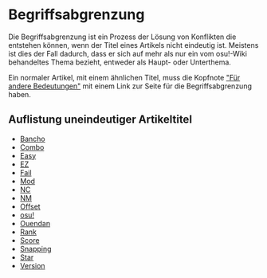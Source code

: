 # Begriffsabgrenzung

Die Begriffsabgrenzung ist ein Prozess der Lösung von Konflikten die entstehen können, wenn der Titel eines Artikels nicht eindeutig ist. Meistens ist dies der Fall dadurch, dass er sich auf mehr als nur ein vom osu!-Wiki behandeltes Thema bezieht, entweder als Haupt- oder Unterthema.

Ein normaler Artikel, mit einem ähnlichen Titel, muss die Kopfnote ["Für andere Bedeutungen"](/wiki/Article_styling_criteria/Formatting#für-andere-bedeutungen) mit einem Link zur Seite für die Begriffsabgrenzung haben.

## Auflistung uneindeutiger Artikeltitel

- [Bancho](Bancho)
- [Combo](Combo)
- [Easy](Easy)
- [EZ](EZ)
- [Fail](Fail)
- [Mod](Mod)
- [NC](NC)
- [NM](NM)
- [Offset](Offset)
- [osu!](osu!)
- [Ouendan](Ouendan)
- [Rank](Rank)
- [Score](Score)
- [Snapping](Snapping)
- [Star](Star)
- [Version](Version)
